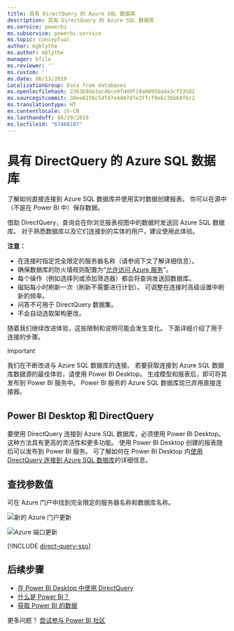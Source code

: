 ```yaml
---
title: 具有 DirectQuery 的 Azure SQL 数据库
description: 具有 DirectQuery 的 Azure SQL 数据库
ms.service: powerbi
ms.subservice: powerbi-service
ms.topic: conceptual
author: mgblythe
ms.author: mblythe
manager: kfile
ms.reviewer: ''
ms.custom: ''
ms.date: 06/13/2019
LocalizationGroup: Data from databases
ms.openlocfilehash: 2363b9da3ac46ce9fd49f19a00950a4a3cf23502
ms.sourcegitcommit: 30ee81f8c54fd7e4d47d7e3ffcf0e6c3bb68f6c2
ms.translationtype: HT
ms.contentlocale: zh-CN
ms.lasthandoff: 06/29/2019
ms.locfileid: "67468107"
---
```

# <a name="azure-sql-database-with-directquery"></a>具有 DirectQuery 的 Azure SQL 数据库

了解如何直接连接到 Azure SQL 数据库并使用实时数据创建报表。 你可以在源中（不是在 Power BI 中）保存数据。

借助 DirectQuery，查询会在你浏览报表视图中的数据时发送回 Azure SQL 数据库。 对于熟悉数据库以及它们连接到的实体的用户，建议使用此体验。

**注意：**

* 在连接时指定完全限定的服务器名称（请参阅下文了解详细信息）。
* 确保数据库的防火墙规则配置为“[允许访问 Azure 服务](https://msdn.microsoft.com/library/azure/ee621782.aspx)”。
* 每个操作（例如选择列或添加筛选器）都会将查询发送回数据库。
* 磁贴每小时刷新一次（刷新不需要进行计划）。 可调整在连接时高级设置中刷新的频率。
* 问答不可用于 DirectQuery 数据集。
* 不会自动选取架构更改。

随着我们继续改进体验，这些限制和说明可能会发生变化。 下面详细介绍了用于连接的步骤。

> [!Important]
> 我们在不断改进与 Azure SQL 数据库的连接。  若要获取连接到 Azure SQL 数据库数据源的最佳体验，请使用 Power BI Desktop。  生成模型和报表后，即可将其发布到 Power BI 服务中。  Power BI 服务的 Azure SQL 数据库现已弃用直接连接器。

## <a name="power-bi-desktop-and-directquery"></a>Power BI Desktop 和 DirectQuery

要使用 DirectQuery 连接到 Azure SQL 数据库，必须使用 Power BI Desktop。 这种方法具有更高的灵活性和更多功能。 使用 Power BI Desktop 创建的报表随后可以发布到 Power BI 服务。 可了解如何在 Power BI Desktop 内[使用 DirectQuery 连接到 Azure SQL 数据库](desktop-use-directquery.md)的详细信息。

## <a name="find-parameter-values"></a>查找参数值

可在 Azure 门户中找到完全限定的服务器名称和数据库名称。

![新的 Azure 门户更新](media/service-azure-sql-database-with-direct-connect/azureportnew_update.png)

![Azure 端口更新](media/service-azure-sql-database-with-direct-connect/azureportal_update.png)

[!INCLUDE [direct-query-sso](includes/direct-query-sso.md)]

## <a name="next-steps"></a>后续步骤

* [在 Power BI Desktop 中使用 DirectQuery](desktop-use-directquery.md)  
* [什么是 Power BI？](power-bi-overview.md)  
* [获取 Power BI 的数据](service-get-data.md)  

更多问题？ [尝试参与 Power BI 社区](http://community.powerbi.com/)

